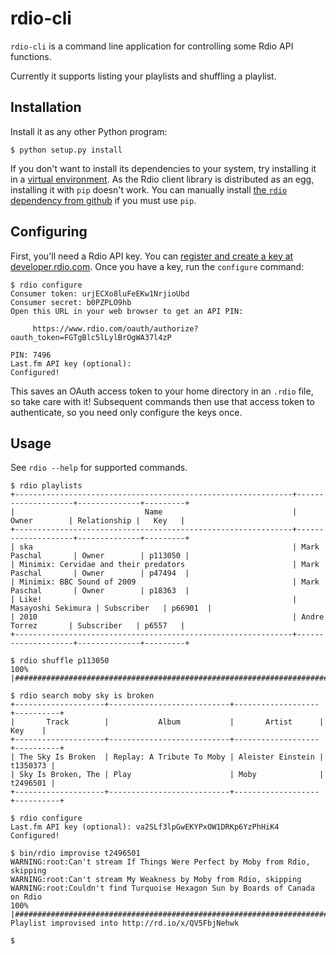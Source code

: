 # rdio-cli #

`rdio-cli` is a command line application for controlling some Rdio API functions.

Currently it supports listing your playlists and shuffling a playlist.


## Installation ##

Install it as any other Python program:

    $ python setup.py install

If you don't want to install its dependencies to your system, try installing it in a [virtual environment](http://www.virtualenv.org/). As the Rdio client library is distributed as an egg, installing it with `pip` doesn't work. You can manually install [the `rdio` dependency from github](https://github.com/rdio/rdio-python) if you must use `pip`.


## Configuring ##

First, you'll need a Rdio API key. You can [register and create a key at developer.rdio.com](http://developer.rdio.com/). Once you have a key, run the `configure` command:

    $ rdio configure
    Consumer token: urjECXo8luFeEKw1NrjioUbd
    Consumer secret: b0PZPLO9hb
    Open this URL in your web browser to get an API PIN:

         https://www.rdio.com/oauth/authorize?oauth_token=FGTgBlc5lLylBrOgWA37l4zP

    PIN: 7496
    Last.fm API key (optional):
    Configured!

This saves an OAuth access token to your home directory in an `.rdio` file, so take care with it! Subsequent commands then use that access token to authenticate, so you need only configure the keys once.


## Usage ##

See `rdio --help` for supported commands.

    $ rdio playlists 
    +--------------------------------------------------------------+--------------------+--------------+---------+
    |                             Name                             |       Owner        | Relationship |   Key   |
    +--------------------------------------------------------------+--------------------+--------------+---------+
    | ska                                                          | Mark Paschal       | Owner        | p113050 |
    | Minimix: Cervidae and their predators                        | Mark Paschal       | Owner        | p47494  |
    | Minimix: BBC Sound of 2009                                   | Mark Paschal       | Owner        | p18363  |
    | Like!                                                        | Masayoshi Sekimura | Subscriber   | p66901  |
    | 2010                                                         | Andre Torrez       | Subscriber   | p6557   |
    +--------------------------------------------------------------+--------------------+--------------+---------+

    $ rdio shuffle p113050
    100% |#######################################################################################################|

    $ rdio search moby sky is broken
    +--------------------+---------------------------+-------------------+----------+
    |       Track        |           Album           |       Artist      |   Key    |
    +--------------------+---------------------------+-------------------+----------+
    | The Sky Is Broken  | Replay: A Tribute To Moby | Aleister Einstein | t1350373 |
    | Sky Is Broken, The | Play                      | Moby              | t2496501 |
    +--------------------+---------------------------+-------------------+----------+

    $ rdio configure
    Last.fm API key (optional): va2SLf3lpGwEKYPxOW1DRKp6YzPhHiK4
    Configured!

    $ bin/rdio improvise t2496501
    WARNING:root:Can't stream If Things Were Perfect by Moby from Rdio, skipping
    WARNING:root:Can't stream My Weakness by Moby from Rdio, skipping
    WARNING:root:Couldn't find Turquoise Hexagon Sun by Boards of Canada on Rdio
    100% |#######################################################################################################|
    Playlist improvised into http://rd.io/x/QV5FbjNehwk

    $

